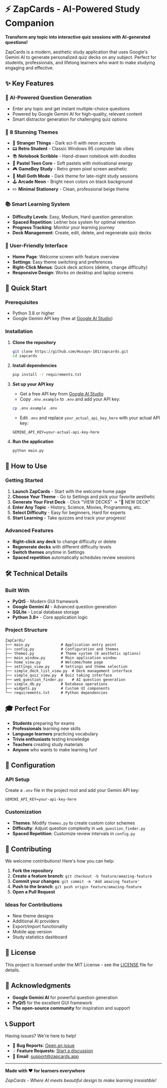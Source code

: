 # ⚡ ZapCards - AI-Powered Study Companion

**Transform any topic into interactive quiz sessions with AI-generated questions!**

ZapCards is a modern, aesthetic study application that uses Google's Gemini AI to generate personalized quiz decks on any subject. Perfect for students, professionals, and lifelong learners who want to make studying engaging and effective.

## ✨ Key Features

### 🤖 **AI-Powered Question Generation**
- Enter any topic and get instant multiple-choice questions
- Powered by Google Gemini AI for high-quality, relevant content
- Smart distractor generation for challenging quiz options

### 🎨 **8 Stunning Themes**
- 🌌 **Stranger Things** - Dark sci-fi with neon accents
- 📟 **Retro Student** - Classic Windows 95 computer lab vibes
- 📚 **Notebook Scribble** - Hand-drawn notebook with doodles
- 🌸 **Pastel Teen Core** - Soft pastels with motivational energy
- 🎮 **GameBoy Study** - Retro green pixel screen aesthetic
- 🖤 **Mall Goth Mode** - Dark theme for late-night study sessions
- 🕹 **Arcade Neon** - Bright neon colors on black background
- ✏️ **Minimal Stationery** - Clean, professional beige theme

### 📚 **Smart Learning System**
- **Difficulty Levels**: Easy, Medium, Hard question generation
- **Spaced Repetition**: Leitner box system for optimal retention
- **Progress Tracking**: Monitor your learning journey
- **Deck Management**: Create, edit, delete, and regenerate quiz decks

### 🎯 **User-Friendly Interface**
- **Home Page**: Welcome screen with feature overview
- **Settings**: Easy theme switching and preferences
- **Right-Click Menus**: Quick deck actions (delete, change difficulty)
- **Responsive Design**: Works on desktop and laptop screens

## 🚀 Quick Start

### Prerequisites
- Python 3.8 or higher
- Google Gemini API key (free at [Google AI Studio](https://makersuite.google.com/app/apikey))

### Installation

1. **Clone the repository**
   ```bash
   git clone https://github.com/Husayn-101/zapcards.git
   cd zapcards
   ```

2. **Install dependencies**
   ```bash
   pip install -r requirements.txt
   ```

3. **Set up your API key**
   - Get a free API key from [Google AI Studio](https://makersuite.google.com/app/apikey)
   - Copy `.env.example` to `.env` and add your API key:
   ```bash
   cp .env.example .env
   ```
   - Edit `.env` and replace `your_actual_api_key_here` with your actual API key:
   ```
   GEMINI_API_KEY=your-actual-api-key-here
   ```

4. **Run the application**
   ```bash
   python main.py
   ```

## 📖 How to Use

### Getting Started
1. **Launch ZapCards** - Start with the welcome home page
2. **Choose Your Theme** - Go to Settings and pick your favorite aesthetic
3. **Generate Your First Deck** - Click "VIEW DECKS" → "🎯 NEW DECK"
4. **Enter Any Topic** - History, Science, Movies, Programming, etc.
5. **Select Difficulty** - Easy for beginners, Hard for experts
6. **Start Learning** - Take quizzes and track your progress!

### Advanced Features
- **Right-click any deck** to change difficulty or delete
- **Regenerate decks** with different difficulty levels
- **Switch themes** anytime in Settings
- **Spaced repetition** automatically schedules review sessions

## 🛠️ Technical Details

### Built With
- **PyQt5** - Modern GUI framework
- **Google Gemini AI** - Advanced question generation
- **SQLite** - Local database storage
- **Python 3.8+** - Core application logic

### Project Structure
```
ZapCards/
├── main.py              # Application entry point
├── config.py            # Configuration and themes
├── themes.py            # Theme system (8 aesthetic options)
├── main_window.py       # Main application window
├── home_view.py         # Welcome/home page
├── settings_view.py     # Settings and theme selection
├── simple_deck_list_view.py  # Deck management interface
├── simple_quiz_view.py  # Quiz taking interface
├── web_question_finder.py    # AI question generation
├── simple_db.py         # Database operations
├── widgets.py           # Custom UI components
└── requirements.txt     # Python dependencies
```

## 🎓 Perfect For

- **Students** preparing for exams
- **Professionals** learning new skills
- **Language learners** practicing vocabulary
- **Trivia enthusiasts** testing knowledge
- **Teachers** creating study materials
- **Anyone** who wants to make learning fun!

## 🔧 Configuration

### API Setup
Create a `.env` file in the project root and add your Gemini API key:
```
GEMINI_API_KEY=your-api-key-here
```

### Customization
- **Themes**: Modify `themes.py` to create custom color schemes
- **Difficulty**: Adjust question complexity in `web_question_finder.py`
- **Spaced Repetition**: Customize review intervals in `config.py`

## 🤝 Contributing

We welcome contributions! Here's how you can help:

1. **Fork the repository**
2. **Create a feature branch**: `git checkout -b feature/amazing-feature`
3. **Commit your changes**: `git commit -m 'Add amazing feature'`
4. **Push to the branch**: `git push origin feature/amazing-feature`
5. **Open a Pull Request**

### Ideas for Contributions
- New theme designs
- Additional AI providers
- Export/import functionality
- Mobile app version
- Study statistics dashboard

## 📄 License

This project is licensed under the MIT License - see the [LICENSE](LICENSE) file for details.

## 🙏 Acknowledgments

- **Google Gemini AI** for powerful question generation
- **PyQt5** for the excellent GUI framework
- **The open-source community** for inspiration and support

## 📞 Support

Having issues? We're here to help!

- 🐛 **Bug Reports**: [Open an issue](https://github.com/yourusername/zapcards/issues)
- 💡 **Feature Requests**: [Start a discussion](https://github.com/yourusername/zapcards/discussions)
- 📧 **Email**: support@zapcards.app

---

**Made with ❤️ for learners everywhere**

*ZapCards - Where AI meets beautiful design to make learning irresistible!*
